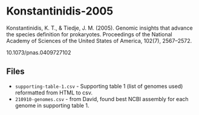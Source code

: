 # Konstantinidis-2005

Konstantinidis, K. T., & Tiedje, J. M. (2005). Genomic insights that advance the species definition for prokaryotes. Proceedings of the National Academy of Sciences of the United States of America, 102(7), 2567–2572.

10.1073/pnas.0409727102


## Files

* `supporting-table-1.csv` - Supporting table 1 (list of genomes used) reformatted from HTML to csv.
* `210910-genomes.csv` - from David, found best NCBI assembly for each genome in supporting table 1.

